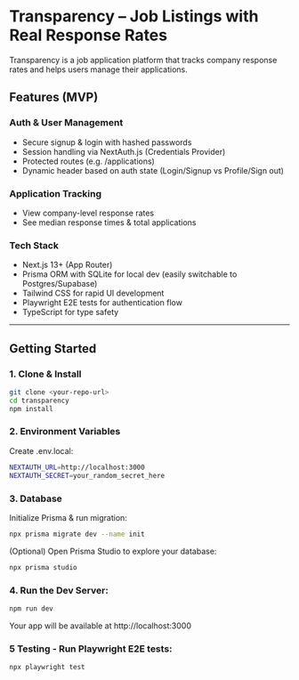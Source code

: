 # Transparency – Job Listings with Real Response Rates

Transparency is a job application platform that tracks company response rates and helps users manage their applications.

## Features (MVP)
### Auth & User Management
- Secure signup & login with hashed passwords
- Session handling via NextAuth.js (Credentials Provider)
- Protected routes (e.g. /applications)
- Dynamic header based on auth state (Login/Signup vs Profile/Sign out)

### Application Tracking
- View company-level response rates
- See median response times & total applications

### Tech Stack
- Next.js 13+ (App Router)
- Prisma ORM with SQLite for local dev (easily switchable to Postgres/Supabase)
- Tailwind CSS for rapid UI development
- Playwright E2E tests for authentication flow
- TypeScript for type safety

---

## Getting Started

### 1. Clone & Install
```bash
git clone <your-repo-url>
cd transparency
npm install
```

### 2. Environment Variables
Create .env.local:
```bash
NEXTAUTH_URL=http://localhost:3000
NEXTAUTH_SECRET=your_random_secret_here
```

### 3. Database
Initialize Prisma & run migration:
```bash
npx prisma migrate dev --name init
```

(Optional) Open Prisma Studio to explore your database:
```bash
npx prisma studio
```

### 4. Run the Dev Server:
```bash
npm run dev
```
Your app will be available at http://localhost:3000

### 5 Testing - Run Playwright E2E tests:
```bash
npx playwright test
```
